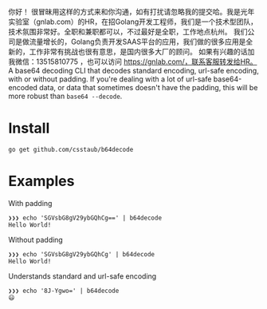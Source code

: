 你好！
很冒昧用这样的方式来和你沟通，如有打扰请忽略我的提交哈。我是光年实验室（gnlab.com）的HR，在招Golang开发工程师，我们是一个技术型团队，技术氛围非常好。全职和兼职都可以，不过最好是全职，工作地点杭州。
我们公司是做流量增长的，Golang负责开发SAAS平台的应用，我们做的很多应用是全新的，工作非常有挑战也很有意思，是国内很多大厂的顾问。
如果有兴趣的话加我微信：13515810775  ，也可以访问 https://gnlab.com/，联系客服转发给HR。
A base64 decoding CLI that decodes standard encoding, url-safe encoding, with
or without padding. If you're dealing with a lot of url-safe base64-encoded data,
or data that sometimes doesn't have the padding, this will be more robust
than `base64 --decode`.

# Install

```
go get github.com/csstaub/b64decode
```

# Examples

With padding
```
❯❯❯ echo 'SGVsbG8gV29ybGQhCg==' | b64decode
Hello World!
```

Without padding
```
❯❯❯ echo 'SGVsbG8gV29ybGQhCg' | b64decode
Hello World!
```

Understands standard and url-safe encoding
```
❯❯❯ echo '8J-Ygwo=' | b64decode
😃
```
